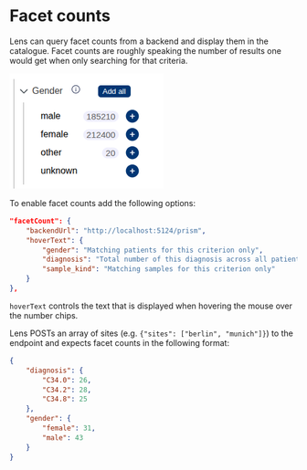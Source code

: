 # Facet counts

Lens can query facet counts from a backend and display them in the catalogue. Facet counts are roughly speaking the number of results one would get when only searching for that criteria.

![Example of facet counts](facet-counts.png)

To enable facet counts add the following options:

```json
"facetCount": {
    "backendUrl": "http://localhost:5124/prism",
    "hoverText": {
        "gender": "Matching patients for this criterion only",
        "diagnosis": "Total number of this diagnosis across all patients",
        "sample_kind": "Matching samples for this criterion only"
    }
},
```

`hoverText` controls the text that is displayed when hovering the mouse over the number chips.

Lens POSTs an array of sites (e.g. `{"sites": ["berlin", "munich"]}`) to the endpoint and expects facet counts in the following format:

```json
{
    "diagnosis": {
        "C34.0": 26,
        "C34.2": 28,
        "C34.8": 25
    },
    "gender": {
        "female": 31,
        "male": 43
    }
}
```
